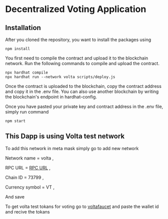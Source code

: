 # Decentralized Voting Application



## Installation

After you cloned the repository, you want to install the packages using

```shell
npm install
```

You first need to compile the contract and upload it to the blockchain network. Run the following commands to compile and upload the contract.

```shell
npx hardhat compile
npx hardhat run --network volta scripts/deploy.js
```

Once the contract is uploaded to the blockchain, copy the contract address and copy it in the .env file. You can also use another blockchain by writing the blockchain's endpoint in hardhat-config.

Once you have pasted your private key and contract address in the .env file, simply run command

```shell
npm start
```

 ## This Dapp is using Volta test network 
 To add this network in meta mask simply go to add new network  

 Network name = volta ,

 RPC URL = [RPC URL](https://73799.rpc.thirdweb.com) ,

 Chain ID =  73799 ,
 
 Currency symbol = VT ,

And save 

To get volta test tokans for voting go to [voltafaucet](https://voltafaucet.energyweb.org/) and paste the wallet id and recive the tokans 
